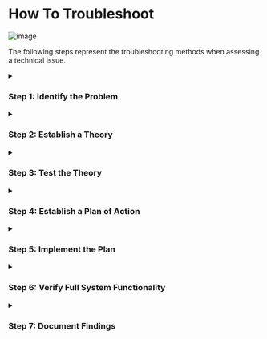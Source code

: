 # How To Troubleshoot
![image](https://github.com/0xbythesecond/HowToTroubleshoot/assets/23303634/98505d88-f432-46f1-aa9d-9e7597c235a0)

The following steps represent the troubleshooting methods when assessing a technical issue.

<details>
<summary>
  
### Step 1: Identify the Problem
</summary>

**Gather Comprehensive Information:** Collect detailed information about the problem, including error messages, system logs, and user reports. Utilize tools like event viewers or log analyzers to get a clearer picture.

**Isolate the Scope:** Determine whether the issue is localized to a specific user, device, or a broader system-wide problem. Narrowing down the scope helps in focusing troubleshooting efforts.

**Check for Recent Changes:** Investigate recent software or hardware changes, updates, or configurations that might have triggered the issue. This includes updates to drivers, applications, or system settings.
</details>
<details>
<summary>
  
### Step 2: Establish a Theory
</summary> 

**Hypothesis Formulation:** Based on the collected data, formulate one or more hypotheses about the root cause of the problem. Consider different angles and potential causes.

**Prioritize Theories:** Prioritize theories by likelihood and impact. Focus on theories that are most probable and have the greatest impact on system functionality.

**Consult Knowledge Base:** Review relevant documentation, knowledge base articles, and past troubleshooting experiences to gather insights into potential solutions.
</details>
<details>
<summary>
  
### Step 3: Test the Theory
</summary>

**Isolate Variables:** Conduct tests in controlled environments to isolate variables. This helps confirm or eliminate specific theories without affecting the overall system.

**Use Diagnostic Tools:** Employ diagnostic tools, scripts, or utilities to gather more data and evidence to support or refute the theories. This might involve network analyzers, system performance monitoring, or hardware diagnostics.

**Monitor in Real-Time:** Set up real-time monitoring to observe the system behavior while implementing changes. Monitor logs and metrics to track progress and any new issues that may arise.
</details>
<details>
<summary>

### Step 4: Establish a Plan of Action
</summary>

**Identify Corrective Actions:** Based on the confirmed theories, outline specific corrective actions required. This could involve modifying configurations, applying patches, or replacing hardware components.

**Consider Rollback Options:** Before implementing changes, plan for potential rollbacks in case the corrective actions have unintended consequences or do not resolve the issue.

**Define a Timeline:** Establish a timeline for implementing the plan of action, considering potential downtime and impact on users. Communicate this timeline to stakeholders.
</details>
<details>
<summary>
  
### Step 5: Implement the Plan
</summary>

**Execute Changes Methodically:** Implement the planned actions methodically, following best practices and change management procedures. Avoid making multiple changes simultaneously to ensure clarity in cause-and-effect relationships.

**Verify Configuration Changes:** Double-check that all configuration changes are correctly applied and that there are no syntax errors or typos in configuration files or commands.

**Document Changes:** Keep a detailed record of all changes made during this step, including what was modified, when, and by whom. This documentation will be valuable for future reference.
</details>
<details>
<summary>
  
### Step 6: Verify Full System Functionality
</summary>  

**Functional Testing:** Conduct comprehensive functional tests to confirm that the issue has been resolved and that the system behaves as expected. This may involve user acceptance testing (UAT) or automated test scripts.

**Performance Monitoring:** Continuously monitor system performance during and after the resolution to ensure that the changes haven't introduced new performance bottlenecks or issues.

**User Feedback:** Collect feedback from end-users to validate that the problem no longer exists and that their workflows are functioning correctly.
</details>
<details>
<summary>
  
### Step 7: Document Findings
</summary>

**Create a Detailed Report:** Document the entire troubleshooting process, including steps taken in each phase, theories tested, actions implemented, and their outcomes. Include any relevant logs, screenshots, or performance data.

**Root Cause Analysis:** If a root cause was identified, provide a detailed analysis of what caused the issue and how it was resolved. This helps prevent similar problems in the future.

**Lessons Learned:** Summarize key takeaways from the troubleshooting experience, highlighting what worked well and what could be improved in future troubleshooting efforts.
</details>
